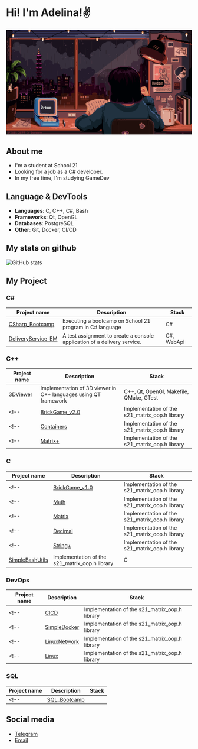 # Hi! I'm Adelina!✌

![gif-hello](gif/Pixel%20Jeff%20X%20Divoom.gif)

## About me 

- I'm a student at School 21
- Looking for a job as a C# developer.
- In my free time, I'm studying GameDev

## Language & DevTools

- **Languages**: C, C++, C#, Bash
- **Frameworks**: Qt, OpenGL
- **Databases**: PostgreSQL
- **Other**: Git, Docker, CI/CD

## My stats on github

![GitHub stats](https://github-readme-stats.vercel.app/api?username=llllenivka&show_icons=true&hide_title=true&count_private=true&hide=prs&theme=radical)
## My Project

### C#
| Project name | Description | Stack       |
|--------------|-------------|-------------|
| [CSharp_Bootcamp](https://github.com/llllenivka/CSharp_Bootcamp)   | Executing a bootcamp on School 21 program in C# language  | C# |
| [DeliveryService_EM](https://github.com/llllenivka/DeliveryService_EM)  | A test assignment to create a console application of a delivery service.  | C#, WebApi  |

### C++
| Project name | Description | Stack       |
|--------------|-------------|-------------|
| [3DViewer](https://github.com/llllenivka/3DViewer) | Implementation of 3D viewer in C++ languages using QT framework | C++, Qt, OpenGl, Makefile, QMake, GTest |
<!-- | [BrickGame_v2.0](https://github.com/llllenivka/BrickGame_v2.0) | Implementation of the s21_matrix_oop.h library | C++ | -->
<!-- | [Containers](https://github.com/llllenivka/Containers) | Implementation of the s21_matrix_oop.h library | C++ | -->
<!-- | [Matrix+](https://github.com/llllenivka/Matrix+) | Implementation of the s21_matrix_oop.h library | C++ | -->



### C
| Project name | Description | Stack       |
|--------------|-------------|-------------|
<!-- | [BrickGame_v1.0](https://github.com/llllenivka/BrickGame_v1.0) | Implementation of the s21_matrix_oop.h library | C | -->
<!-- | [Math](https://github.com/llllenivka/Math) | Implementation of the s21_matrix_oop.h library | C | -->
<!-- | [Matrix](https://github.com/llllenivka/Matrix) | Implementation of the s21_matrix_oop.h library | C | -->
<!-- | [Decimal](https://github.com/llllenivka/Decimal) | Implementation of the s21_matrix_oop.h library | C | -->
<!-- | [String+](https://github.com/llllenivka/String+) | Implementation of the s21_matrix_oop.h library | C | -->
| [SimpleBashUtils](https://github.com/llllenivka/SimpleBashUtils) | Implementation of the s21_matrix_oop.h library | C |

### DevOps
| Project name | Description | Stack       |
|--------------|-------------|-------------|
<!-- | [CICD](https://github.com/llllenivka/CICD) | Implementation of the s21_matrix_oop.h library | C | -->
<!-- | [SimpleDocker](https://github.com/llllenivka/SimpleDocker) | Implementation of the s21_matrix_oop.h library | C | -->
<!-- | [LinuxNetwork](https://github.com/llllenivka/LinuxNetwork) | Implementation of the s21_matrix_oop.h library | C | -->
<!-- | [Linux](https://github.com/llllenivka/Linux) | Implementation of the s21_matrix_oop.h library | C | -->

### SQL
| Project name | Description | Stack       |
|--------------|-------------|-------------|
<!-- | [SQL_Bootcamp](https://github.com/llllenivka/SQL_Bootcamp)|  | PostgreSQL| -->

##  Social media

<!-- добавить лидкод -->
- [Telegram](https://t.me/eflorentia)
- [Email](mailto:a.sharafutdinovva@gmail.com)


